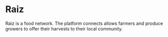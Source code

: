 # Raiz

Raiz is a food network. The platform connects allows farmers and produce growers
to offer their harvests to their local community.
